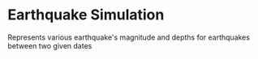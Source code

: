 # Earthquake Simulation
Represents various earthquake's magnitude and depths for earthquakes between two given dates
